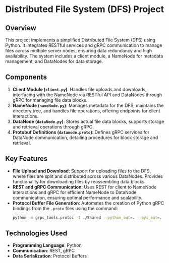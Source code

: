 # Distributed File System (DFS) Project

## Overview
This project implements a simplified Distributed File System (DFS) using Python. It integrates RESTful services and gRPC communication to manage files across multiple server nodes, ensuring data redundancy and high availability. The system includes a client module, a NameNode for metadata management, and DataNodes for data storage.

## Components
1. **Client Module (`client.py`)**: Handles file uploads and downloads, interfacing with the NameNode via RESTful API and DataNodes through gRPC for managing file data blocks.
2. **NameNode (`nameNode.py`)**: Manages metadata for the DFS, maintains the directory tree, and handles file operations, offering endpoints for client interactions.
3. **DataNode (`dataNode.py`)**: Stores actual file data blocks, supports storage and retrieval operations through gRPC.
4. **Protobuf Definitions (`datanode.proto`)**: Defines gRPC services for DataNode communication, detailing procedures for block storage and retrieval.

## Key Features
- **File Upload and Download**: Support for uploading files to the DFS, where files are split and distributed across various DataNodes. Provides functionality for downloading files by reassembling data blocks.
- **REST and gRPC Communication**: Uses REST for client to NameNode interactions and gRPC for efficient NameNode to DataNode communication, ensuring optimal performance and scalability.
- **Protocol Buffer File Generation**: Automates the creation of Python gRPC bindings from the `.proto` files using the command:
  ```bash
  python -m grpc_tools.protoc -I ./Shared --python_out=. --pyi_out=. --grpc_python_out=. ./Shared/datanode.proto

## Technologies Used
- **Programming Language**: Python
- **Communication**: REST, gRPC
- **Data Serialization**: Protocol Buffers
